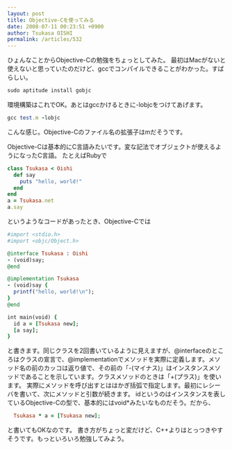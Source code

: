 ```yaml
---
layout: post
title: Objective-Cを使ってみる
date: 2008-07-11 00:23:51 +0900
author: Tsukasa OISHI
permalink: /articles/532
---
```


ひょんなことからObjective-Cの勉強をちょっとしてみた。
最初はMacがないと使えないと思っていたのだけど、gccでコンパイルできることがわかった。すばらしい。

```ruby
sudo aptitude install gobjc
```

環境構築はこれでOK。あとはgccかけるときに-lobjcをつけてあげます。

```ruby
gcc test.m -lobjc
```

こんな感じ。Objective-Cのファイル名の拡張子はmだそうです。

Objective-Cは基本的にC言語みたいです。変な記法でオブジェクトが使えるようになったC言語。
たとえばRubyで

```ruby
class Tsukasa < Oishi
  def say
    puts "hello, world!"
  end
end
a = Tsukasa.net
a.say
```

というようなコードがあったとき、Objective-Cでは

```ruby
#import <stdio.h>
#import <objc/Object.h>

@interface Tsukasa : Oishi
- (void)say;
@end

@implementation Tsukasa
- (void)say {
  printf("hello, world!\n");
}
@end

int main(void) {
  id a = [Tsukasa new];
  [a say];
}
```

と書きます。同じクラスを2回書いているように見えますが、@interfaceのところはクラスの宣言で、@implementationでメソッドを実際に定義します。メソッド名の前のカッコは返り値で、その前の「-(マイナス)」はインスタンスメソッドであることを示しています。クラスメソッドのときは「+(プラス)」を使います。
実際にメソッドを呼び出すとははかぎ括弧で指定します。最初にレシーバを書いて、次にメソッドと引数が続きます。
idというのはインスタンスを表しているObjective-Cの型で、基本的にはvoid\*みたいなものだそう。だから、

```ruby
  Tsukasa * a = [Tsukasa new];
```

と書いてもOKなのです。
書き方がちょっと変だけど、C++よりはとっつきやすそうです。もっといろいろ勉強してみよう。

